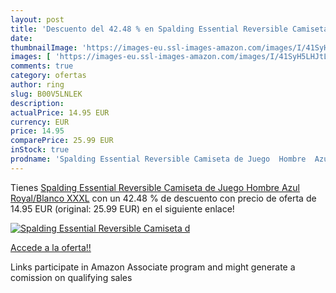 ```yaml
---
layout: post
title: 'Descuento del 42.48 % en Spalding Essential Reversible Camiseta d'
date: 
thumbnailImage: 'https://images-eu.ssl-images-amazon.com/images/I/41SyH5LHJtL._SL200_.jpg'
images: [ 'https://images-eu.ssl-images-amazon.com/images/I/41SyH5LHJtL._SL200_.jpg' ]
comments: true
category: ofertas
author: ring
slug: B00V5LNLEK
description:
actualPrice: 14.95 EUR
currency: EUR
price: 14.95
comparePrice: 25.99 EUR
inStock: true
prodname: 'Spalding Essential Reversible Camiseta de Juego  Hombre  Azul Royal/Blanco  XXXL'
---
```


Tienes [Spalding Essential Reversible Camiseta de Juego  Hombre  Azul Royal/Blanco  XXXL](https://www.amazon.es/dp/B00V5LNLEK/?tag=tolees-21) con un 42.48 % de descuento con precio de oferta de 14.95 EUR (original: 25.99 EUR) en el siguiente enlace!

[![Spalding Essential Reversible Camiseta d](https://images-eu.ssl-images-amazon.com/images/I/41SyH5LHJtL._SL200_.jpg)](https://www.amazon.es/dp/B00V5LNLEK/?tag=tolees-21)

[Accede a la oferta!!](https://www.amazon.es/dp/B00V5LNLEK/?tag=tolees-21)

Links participate in Amazon Associate program and might generate a comission on qualifying sales


